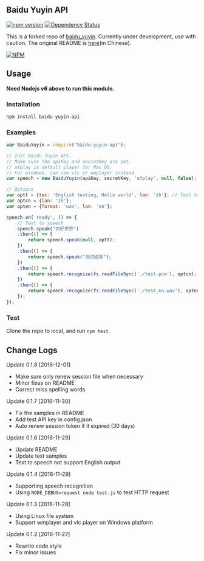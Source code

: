 Baidu Yuyin API
-----------------------
[![npm version](https://badge.fury.io/js/baidu-yuyin-api.svg)](https://badge.fury.io/js/baidu-yuyin-api)
[![Dependency Status](https://img.shields.io/david/request/request.svg?style=flat-square)](https://david-dm.org/request/request)

This is a forked repo of [baidu_yuyin](https://github.com/aokihu/BaiduYuyin). Currently under development, use with caution.
The original README is [here](https://github.com/Dream-Navigator/BaiduYuyin/blob/master/DEPRECATE-README.md)(in Chinese).

[![NPM](https://nodei.co/npm/baidu-yuyin-api.png?downloads=true&downloadRank=true&stars=true)](https://nodei.co/npm/baidu-yuyin-api/)

Usage
-------

**Need Nodejs v6 above to run this module.**

### Installation

```bash
npm install baidu-yuyin-api
```

### Examples
```javascript
var BaiduYuyin = require("baidu-yuyin-api");

// Init Baidu Yuyin API.
// Make sure the apiKey and secretKey are set.
// afplay is default player for Mac OS.
// For windows, can use vlc or wmplayer instead.
var speech = new BaiduYuyin(apiKey, secretKey, 'afplay', null, false); 

// Options
var optt = {tex: 'English testing, Hello world', lan: 'zh'}; // Text to speech, language not support English.
var optcn = {lan: 'zh'};
var opten = {format: 'wav', lan: 'en'};

speech.on('ready', () => {
    // Text to speech
    speech.speak("你好世界")
    .then(() => {
        return speech.speak(null, optt);
    })
    .then(() => {
        return speech.speak("测试结束");
    })
    .then(() => {
        return speech.recognize(fs.readFileSync('./test.pcm'), optcn);
    })
    .then(() => {
        return speech.recognize(fs.readFileSync('./test_en.wav'), opten);
    });
});

```

### Test

Clone the repo to local, and run `npm test`.

Change Logs
-----------

Update 0.1.8 [2016-12-01]
* Make sure only renew session file when necessary
* Minor fixes on README
* Correct miss spelling words

Update 0.1.7 [2016-11-30]
* Fix the samples in README
* Add test API key in config.json
* Auto renew session token if it expired (30 days)

Update 0.1.6 [2016-11-29]
* Update README
* Update test samples
* Text to speech not support English output

Update 0.1.4 [2016-11-29]
* Supporting speech recognition
* Using `NODE_DEBUG=request node test.js` to test HTTP request

Update 0.1.3 [2016-11-28]
* Using Linux file system
* Support wmplayer and vlc player on Windows platform

Update 0.1.2 [2016-11-27]
* Rewrite code style
* Fix minor issues

